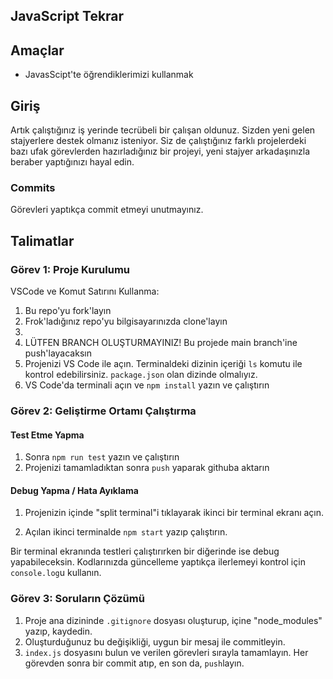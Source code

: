 ## JavaScript Tekrar

## Amaçlar

- JavasScipt'te öğrendiklerimizi kullanmak

## Giriş

Artık çalıştığınız iş yerinde tecrübeli bir çalışan oldunuz. Sizden yeni gelen stajyerlere destek olmanız isteniyor.
Siz de çalıştığınız farklı projelerdeki bazı ufak görevlerden hazırladığınız bir projeyi, yeni stajyer arkadaşınızla beraber yaptığınızı hayal edin.

### Commits

Görevleri yaptıkça commit etmeyi unutmayınız.

## Talimatlar

### Görev 1: Proje Kurulumu

VSCode ve Komut Satırını Kullanma:

1. Bu repo'yu fork'layın
2. Frok'ladığınız repo'yu bilgisayarınızda clone'layın
3. 
4. LÜTFEN BRANCH OLUŞTURMAYINIZ! Bu projede main branch'ine push'layacaksın
5. Projenizi VS Code ile açın. Terminaldeki dizinin içeriği `ls` komutu ile kontrol edebilirsiniz. `package.json` olan dizinde olmalıyız.
6. VS Code'da terminali açın ve `npm install` yazın ve çalıştırın

### Görev 2: Geliştirme Ortamı Çalıştırma

#### Test Etme Yapma

1. Sonra `npm run test` yazın ve çalıştırın
2. Projenizi tamamladıktan sonra `push` yaparak githuba aktarın

#### Debug Yapma / Hata Ayıklama

1. Projenizin içinde "split terminal"i tıklayarak ikinci bir terminal ekranı açın.

2. Açılan ikinci terminalde `npm start` yazıp çalıştırın.

Bir terminal ekranında testleri çalıştırırken bir diğerinde ise debug yapabileceksin. Kodlarınızda güncelleme yaptıkça ilerlemeyi kontrol için `console.log`u kullanın.

### Görev 3: Soruların Çözümü

1. Proje ana dizininde `.gitignore` dosyası oluşturup, içine "node_modules" yazıp, kaydedin.
2. Oluşturduğunuz bu değişikliği, uygun bir mesaj ile commitleyin.
3. `index.js` dosyasını bulun ve verilen görevleri sırayla tamamlayın. Her görevden sonra bir commit atıp, en son da, `push`layın.
